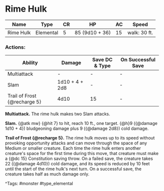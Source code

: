 # Rime Hulk

| Name | Type | CR | HP | AC | Speed |
|------|------|----|----|----|-------|
| Rime Hulk | Elemental | 5 | 85 (9d10 + 36) | 15 | walk: 30 ft. |

### Actions:

| Ability | Damage | Save DC & Type | On Successful Save |
|---------|--------|----------------|--------------------|
| Multiattack | - | - | - |
| Slam | 1d10 + 4 + 2d8 | - | - |
| Trail of Frost {@recharge 5} | 4d10 | 15 | - |


**Multiattack.** The rime hulk makes two Slam attacks.

**Slam.** {@atk mw} {@hit 7} to hit, reach 10 ft., one target. {@h}9 ({@damage 1d10 + 4}) bludgeoning damage plus 9 ({@damage 2d8}) cold damage.

**Trail of Frost {@recharge 5}.** The rime hulk moves up to its speed without provoking opportunity attacks and can move through the space of any Medium or smaller creature. Each time the rime hulk enters another creature's space for the first time during this move, that creature must make a {@dc 15} Constitution saving throw. On a failed save, the creature takes 22 ({@damage 4d10}) cold damage, and its speed is reduced by 10 feet until the start of the rime hulk's next turn. On a successful save, the creature takes half as much damage only.

^Tags: #monster #type_elemental